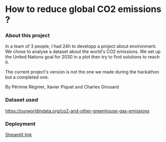 # How to reduce global CO2 emissions ?

### About this project

In a team of 3 people, I had 24h to developp a project about environment.
We chose to analyse a dataset about the world's CO2 emissions.
We set up the United Nations goal for 2030 in a plot then try to find solutions to reach it.

The current project's version is not the one we made during the hackathon but a completed one.

By Périnne Régnier, Xavier Piquet and Charles Girouard

### Dataset used

https://ourworldindata.org/co2-and-other-greenhouse-gas-emissions

### Deployment

[Streamlit link](https://how-to-reduce-global-co2-vr9aqynmsus5rj7yr9qnen.streamlitapp.com)
